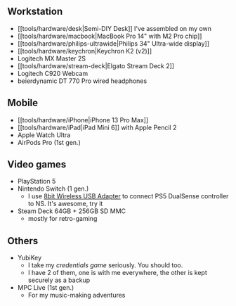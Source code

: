 ## Workstation

- [[tools/hardware/desk|Semi-DIY Desk]] I've assembled on my own
- [[tools/hardware/macbook|MacBook Pro 14" with M2 Pro chip]]
- [[tools/hardware/philips-ultrawide|Philips 34" Ultra-wide display]]
- [[tools/hardware/keychron|Keychron K2 (v2)]]
- Logitech MX Master 2S
- [[tools/hardware/stream-deck|Elgato Stream Deck 2]]
- Logitech C920 Webcam
- beierdynamic DT 770 Pro wired headphones

## Mobile

- [[tools/hardware/iPhone|iPhone 13 Pro Max]]
- [[tools/hardware/iPad|iPad Mini 6]] with Apple Pencil 2
- Apple Watch Ultra
- AirPods Pro (1st gen.)

## Video games

- PlayStation 5
- Nintendo Switch (1 gen.)
  - I use [8bit Wireless USB Adapter](https://www.8bitdo.com/wireless-usb-adapter/) to connect PS5 DualSense controller to NS. It's awesome, try it
- Steam Deck 64GB + 256GB SD MMC
  - mostly for retro-gaming

## Others

- YubiKey
  - I take my _credentials game_ seriously. You should too.
  - I have 2 of them, one is with me everywhere, the other is kept securely as a backup
- MPC Live (1st gen.)
  - For my music-making adventures